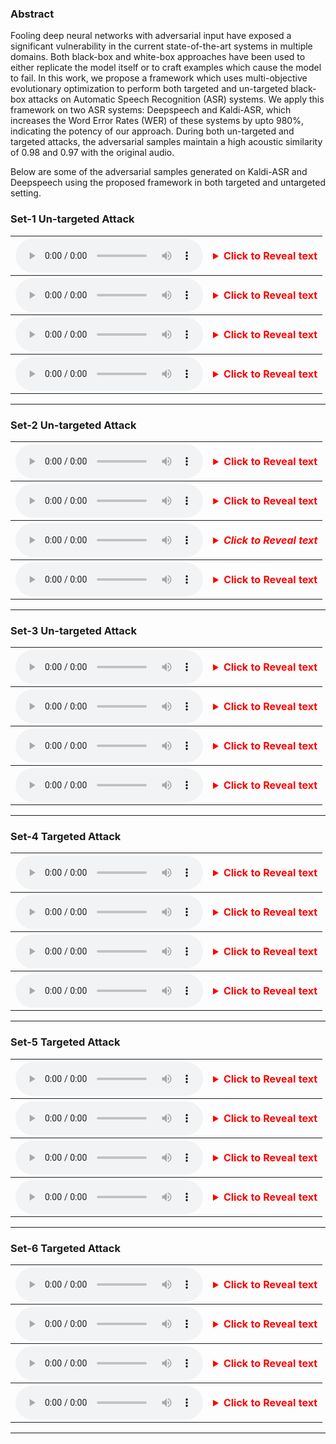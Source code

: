 ### Abstract

Fooling deep neural networks with adversarial input have exposed a significant vulnerability in the current state-of-the-art systems in multiple domains. Both black-box and white-box approaches have been used to either replicate the model itself or to craft examples which cause the model to fail. In this work, we propose a framework which uses multi-objective evolutionary optimization to perform both targeted and un-targeted black-box attacks on Automatic Speech Recognition (ASR) systems. 
We apply this framework on two ASR systems: Deepspeech and Kaldi-ASR, which increases the Word Error Rates (WER) of these systems by upto 980%, indicating the potency of our approach. During both un-targeted and targeted attacks, the adversarial samples maintain a high acoustic similarity of 0.98 and 0.97 with the original audio. 
 
Below are some of the adversarial samples generated on Kaldi-ASR and Deepspeech using the proposed framework in both targeted and untargeted setting. 

### Set-1  Un-targeted Attack
<table>
<tr>
<th><audio src="samples/ut_nsga_deepspeech_23_sample-000001.wav" controls preload></audio></th>
    <th><details>
        <summary style="color:red"> 
        Click to Reveal text
        </summary>
            <dl>
            <dt>Actual Text:  I have got to go him</dt>
            <dt>Genetated Text:  it got girl</dt>
            <dt>ASR: Deepspeech</dt>
            </dl>        
    </details></th>
</tr>
<tr>
<th><audio src="samples/ut_moga_deepspeech_29_sample-000001.wav" controls preload></audio></th>
    <th><details>
        <summary style="color:red">Click to Reveal text</summary>
        <dl>
        <dt>Actual Text:  I have got to go him</dt>
        <dt>Genetated Text: i get ill  </dt>
        <dt>ASR: Deepspeech</dt>
        </dl>
    </details> </th>
</tr>
<tr>
<th><audio src="samples/ut_nsga_kaldi_10_sample-000001.wav" controls preload></audio></th>
<th>
    <details>
    <summary style="color:red">Click to Reveal text</summary>
    <dl>
        <dt>Actual Text:  I have got to go him</dt>
        <dt>Genetated Text: the good girl to have  </dt>
        <dt>ASR: Kaldi-ASR</dt>
     </dl>   
    </details>
</th>
</tr>
<tr>
<th><audio src="samples/ut_moga_kaldi_15_sample-000001.wav" controls preload></audio>
</th>
<th>
    <details>
    <summary style="color:red">Click to Reveal text</summary>
    the scottish go to him  
    ASR:  Kaldi-ASR
    </details>  
</th>
</tr>
</table>

---
### Set-2  Un-targeted Attack

<table>
<tr>
        <th>
                <audio src="samples/ut_nsga_deepspeech_18_sample-000062.wav" controls preload></audio>
        </th>
        <th>
                <details>
                <summary style="color:red">Click to Reveal text</summary>
                <dl>
                <dt>Actual Text: he is the man that are written for </dt>
                <dt>Generated Text:  he is the man the tired   </dt>
                <dt> ASR: Deepspeech </dt>
                </dl>
                </details>
        </th>
</tr>
<tr>
        <th>
        <audio src="samples/ut_moga_deepspeech_18_sample-000062.wav" controls preload></audio>
        </th>
        <th>
            <details>
            <summary style="color:red">Click to Reveal text</summary>
            <dl>
                <dt>Actual Text: he is the man that are written for</dt>
                <dt>Generated Text:  hes the man their coverage   </dt>
                <dt> ASR: Deepspeech </dt>
                </dl>
            </details>  
        </th>
</tr>
<tr>    
        <th>
        <audio src="samples/ut_nsga_kaldi_9_sample-000062.wav" controls preload></audio>
        </th>
        <th>
            <details>
            <summary style="color:red"><em>Click to Reveal text</em></summary>
            <dl>
                <dt>Actual Text: he is the man that are written for</dt>
                <dt>Generated Text:  these the man that's all right    </dt>
                <dt> ASR: Kaldi-ASR </dt>
                </dl>
            </details>
        </th>
</tr>
<tr>
        <th>   
            <audio src="samples/ut_moga_kaldi_2_sample-000062.wav" controls preload></audio>
        </th>
        <th>
            <details>
            <summary style="color:red">Click to Reveal text</summary>
            <dl>
                <dt>Actual Text: he is the man that are written for</dt>
                <dt>Generated Text:    he's the man that are ready and four</dt>
                <dt> ASR: Kaldi-ASR </dt>
                </dl>
            </details>  
        </th>
</tr>
</table>

---
### Set-3 Un-targeted Attack

<table>
<tr>
    <th>
    <audio src="samples/ut_nsga_deepspeech_0_sample-000086.wav" controls preload></audio>
    </th>
    <th>
        <details>
        <summary style="color:red">Click to Reveal text</summary>
        <dl>
                <dt>Actual Text: this is for you</dt>
                <dt>Generated Text:           is it all   </dt>
                <dt> ASR: Deepspeech </dt>
                </dl>
        </details>
    </th>
</tr>
<tr>
    <th>    
    <audio src="samples/ut_moga_deepspeech_0_sample-000086.wav" controls preload></audio>
    </th>
    <th>
    <details>
    <summary style="color:red">Click to Reveal text</summary>
       <dl>
                <dt>Actual Text: this is for you</dt>
                <dt>Generated Text:  is it all   </dt>
                <dt> ASR: Deepspeech </dt>
        </dl>
    </details>  
    </th>
</tr>
<tr>
    <th>   
    <audio src="samples/ut_nsga_kaldi_0_sample-000086.wav" controls preload></audio>
    </th>
    <th>
            <details>
        <summary style="color:red">Click to Reveal text</summary>
        <dl>
                <dt>Actual Text: this is for you</dt>
                <dt>Generated Text: this is all you </dt>
                <dt> ASR: Kaldi-ASR </dt>
        </dl>
            </details>
    </th>
</tr>
<tr>
    <th> 
    <audio src="samples/ut_nsga_kaldi_0_sample-000086.wav" controls preload></audio>
    </th>
    <th>
        <details>
        <summary style="color:red">Click to Reveal text</summary>
        <dl>
                <dt>Actual Text: this is for you</dt>
                <dt>Generated Text: this is all you </dt>
                <dt> ASR: Kaldi-ASR</dt>
        </dl>
        </details>
    </th>        
</tr>
</table>

---

### Set-4 Targeted Attack

<table>
<tr>
    <th>
    <audio src="samples/tar_nsga_deepspeechsample-000001.wav" controls preload></audio>
    </th>
    <th>
        <details>
        <summary style="color:red">Click to Reveal text</summary>
        <dl>
                <dt>Actual Text: ive got to go to him</dt>
                <dt>Target Text: the caterpillar to have</dt>
                <dt>Generated Text: the caterpillar to have</dt>
                <dt>ASR: Deepspeech</dt>
        </dl>
        </details>
    </th>
 </tr>
 <tr>
    <th>   
    <audio src="samples/tar_moga_deepspeechsample-000001.wav" controls preload></audio>
    </th>
    <th>
    <details>
    <summary style="color:red">Click to Reveal text</summary>
      <dl>
                <dt>Actual Text: ive got to go to him</dt>
                <dt>Target Text: the caterpillar to have<</dt>
                <dt>Generated Text: the caterpillar to him</dt>
                <dt>ASR: Deepspeech</dt>
        </dl>
    </details>  
    </th>
  </tr>
<tr>
    <th>
    <audio src="samples/tar_nsga_kaldisample-000001.wav" controls preload></audio>
    </th>
    <th>
    <details>
    <summary style="color:red">Click to Reveal text</summary>
       <dl>
                <dt>Actual Text: ive got to go to him</dt>
                <dt>Target Text: the caterpillar to have</dt>
                <dt>Generated Text:  the caterpillar to have </dt>
                <dt>ASR: Kaldi-ASR</dt>
        </dl>
    </details>
    </th>
</tr>
<tr>
    <th>
    <audio src="samples/tar_moga_kaldisample-000001.wav" controls preload></audio>
    </th>
    <th>
        <details>
        <summary style="color:red">Click to Reveal text</summary>
        <dl>
                <dt>Actual Text: ive got to go to him</dt>
                <dt>Target Text:the caterpillar to have</dt>
                <dt>Generated Text:  the caterpillar to have </dt>
                <dt>ASR: Kaldi-ASR</dt>
        </dl>
        </details>  
    </th>
</tr>
</table>


---

### Set-5 Targeted Attack
<table>
<tr>
    <th>
    <audio src="samples/tar_nsga_deepspeechsample-000014.wav" controls preload></audio>
    </th>
    <th>
        <details>
        <summary style="color:red">Click to Reveal text</summary>
        <dl>
                <dt>Actual Text: follow the instructions here</dt>
                <dt>Target Text: all of these  </dt>
                <dt>Generated Text: all of these  </dt>
                <dt>ASR: Deepspeech</dt>
        </dl>
        </details>
    </th>
 </tr>
 <tr>
    <th>   
    <audio src="samples/tar_moga_deepspeechsample-000014.wav" controls preload></audio>
    </th>
    <th>
    <details>
    <summary style="color:red">Click to Reveal text</summary>
     <dl>
                <dt>Actual Text: follow the instructions here</dt>
                <dt>Target Text: all of these  </dt>
                <dt>Generated Text: all of these  </dt>
                <dt>ASR: Deepspeech</dt>
        </dl>
    </details>  
    </th>
  </tr>
<tr>
    <th>
    <audio src="samples/tar_nsga_kaldisample-000014.wav" controls preload></audio>
    </th>
    <th>
    <details>
    <summary style="color:red">Click to Reveal text</summary>
       <dl>
                <dt>Actual Text: follow the instructions here</dt>
                <dt>Target Text: all of these  </dt>
                <dt>Generated Text: all the institutions here </dt>
                <dt>ASR: Kaldi-ASR</dt>
        </dl>
    </details>
    </th>
</tr>
<tr>
    <th>
    <audio src="samples/tar_moga_kaldisample-000014.wav" controls preload></audio>
    </th>
    <th>
        <details>
        <summary style="color:red">Click to Reveal text</summary>
           <dl>
                <dt>Actual Text: follow the instructions here</dt>
                <dt>Target Text: all of these  </dt>
                <dt>Generated Text: all these russians year </dt>
                <dt>ASR: Kaldi-ASR</dt>
        </dl>
        </details>  
    </th>
</tr>
</table>

---

### Set-6 Targeted Attack
<table>
 <tr>
    <th>   
    <audio src="samples/tar_moga_deepspeechsample-000047.wav" controls preload></audio>
    </th>
    <th>
    <details>
    <summary style="color:red">Click to Reveal text</summary>
     <dl>
                <dt>Actual Text: never mind about that</dt>
                <dt>Target Text: they will mind   </dt>
                <dt>Generated Text: they will mind   </dt>
                <dt>ASR: Deepspeech</dt>
        </dl>
    </details>  
    </th>
  </tr>
<tr>
    <th>
    <audio src="samples/tar_nsga_deepspeechsample-000047.wav" controls preload></audio>
    </th>
    <th>
        <details>
        <summary style="color:red">Click to Reveal text</summary>
        <dl>
                <dt>Actual Text: never mind about that</dt>
                <dt>Target Text: they will mind   </dt>
                <dt>Generated Text: they were minodat   </dt>
                <dt>ASR: Deepspeech</dt>
        </dl>
        </details>
    </th>
 </tr>
<tr>
    <th>
    <audio src="samples/tar_nsga_kaldisample-000047.wav" controls preload></audio>
    </th>
    <th>
    <details>
    <summary style="color:red">Click to Reveal text</summary>
       <dl>
                <dt>Actual Text: never mind about that</dt>
                <dt>Target Text: they will mind   </dt>
                <dt>Generated Text:they reminded us that    </dt>
                <dt>ASR: Kaldi-ASR</dt>
        </dl>
    </details>
    </th>
</tr>
<tr>
    <th>
    <audio src="samples/tar_moga_kaldisample-000047.wav" controls preload></audio>
    </th>
    <th>
        <details>
        <summary style="color:red">Click to Reveal text</summary>
           <dl>
                 <dt>Actual Text: never mind about that</dt>
                <dt>Target Text: they will mind   </dt>
                <dt>Generated Text: how her mind a out that </dt>
                <dt>ASR: Kaldi-ASR</dt>
        </dl>
        </details>  
    </th>
</tr>
</table>

---
